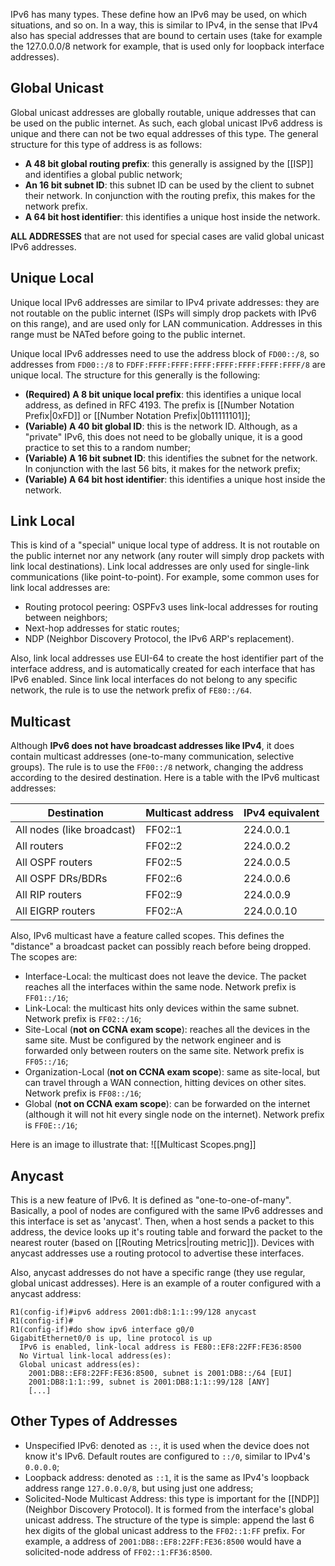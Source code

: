 IPv6 has many types. These define how an IPv6 may be used, on which situations, and so on. In a way, this is similar to IPv4, in the sense that IPv4 also has special addresses that are bound to certain uses (take for example the 127.0.0.0/8 network for example, that is used only for loopback interface addresses).

## Global Unicast

Global unicast addresses are globally routable, unique addresses that can be used on the public internet. As such, each global unicast IPv6 address is unique and there can not be two equal addresses of this type. The general structure for this type of address is as follows:

- **A 48 bit global routing prefix**: this generally is assigned by the [[ISP]] and identifies a global public network;
- **An 16 bit subnet ID**: this subnet ID can be used by the client to subnet their network. In conjunction with the routing prefix, this makes for the network prefix.
- **A 64 bit host identifier**: this identifies a unique host inside the network.

**ALL ADDRESSES** that are not used for special cases are valid global unicast IPv6 addresses.

## Unique Local

Unique local IPv6 addresses are similar to IPv4 private addresses: they are not routable on the public internet (ISPs will simply drop packets with IPv6 on this range), and are used only for LAN communication. Addresses in this range must be NATed before going to the public internet.

Unique local IPv6 addresses need to use the address block of `FD00::/8`, so addresses from `FD00::/8` to `FDFF:FFFF:FFFF:FFFF:FFFF:FFFF:FFFF:FFFF/8` are unique local. The structure for this generally is the following:

- **(Required) A 8 bit unique local prefix**: this identifies a unique local address, as defined in RFC 4193. The prefix is [[Number Notation Prefix|0xFD]] or [[Number Notation Prefix|0b11111101]];
- **(Variable) A 40 bit global ID**: this is the network ID. Although, as a "private" IPv6, this does not need to be globally unique, it is a good practice to set this to a random number;
- **(Variable) A 16 bit subnet ID**: this identifies the subnet for the network. In conjunction with the last 56 bits, it makes for the network prefix;
- **(Variable) A 64 bit host identifier**: this identifies a unique host inside the network.

## Link Local

This is kind of a "special" unique local type of address. It is not routable on the public internet nor any network (any router will simply drop packets with link local destinations). Link local addresses are only used for single-link communications (like point-to-point). For example, some common uses for link local addresses are:

- Routing protocol peering: OSPFv3 uses link-local addresses for routing between neighbors;
- Next-hop addresses for static routes;
- NDP (Neighbor Discovery Protocol, the IPv6 ARP's replacement).

Also, link local addresses use EUI-64 to create the host identifier part of the interface address, and is automatically created for each interface that has IPv6 enabled. Since link local interfaces do not belong to any specific network, the rule is to use the network prefix of `FE80::/64`.

## Multicast

Although **IPv6 does not have broadcast addresses like IPv4**, it does contain multicast addresses (one-to-many communication, selective groups). The rule is to use the `FF00::/8` network, changing the address according to the desired destination. Here is a table with the IPv6 multicast addresses:

|         Destination        | Multicast address | IPv4 equivalent |
| -------------------------- |-------------------|-----------------|
| All nodes (like broadcast) | FF02::1           | 224.0.0.1       |
| All routers                | FF02::2           | 224.0.0.2       |
| All OSPF routers           | FF02::5           | 224.0.0.5       |
| All OSPF DRs/BDRs          | FF02::6           | 224.0.0.6       |
| All RIP routers            | FF02::9           | 224.0.0.9       |
| All EIGRP routers          | FF02::A           | 224.0.0.10      |

Also, IPv6 multicast have a feature called scopes. This defines the "distance" a broadcast packet can possibly reach before being dropped. The scopes are:

- Interface-Local: the multicast does not leave the device. The packet reaches all the interfaces within the same node. Network prefix is `FF01::/16`;
- Link-Local: the multicast hits only devices within the same subnet. Network prefix is `FF02::/16`;
- Site-Local (**not on CCNA exam scope**): reaches all the devices in the same site. Must be configured by the network engineer and is forwarded only between routers on the same site. Network prefix is `FF05::/16`;
- Organization-Local (**not on CCNA exam scope**): same as site-local, but can travel through a WAN connection, hitting devices on other sites. Network prefix is `FF08::/16`;
- Global (**not on CCNA exam scope**): can be forwarded on the internet (although it will not hit every single node on the internet). Network prefix is `FF0E::/16`;

Here is an image to illustrate that:
![[Multicast Scopes.png]]

## Anycast

This is a new feature of IPv6.  It is defined as "one-to-one-of-many". Basically, a pool of nodes are configured with the same IPv6 addresses and this interface is set as 'anycast'. Then, when a host sends a packet to this address, the device looks up it's routing table and forward the packet to the nearest router (based on [[Routing Metrics|routing metric]]). Devices with anycast addresses use a routing protocol to advertise these interfaces.

Also,  anycast addresses do not have a specific range (they use regular, global unicast addresses). Here is an example of a router configured with a anycast address:

``` IOS
R1(config-if)#ipv6 address 2001:db8:1:1::99/128 anycast
R1(config-if)#
R1(config-if)#do show ipv6 interface g0/0
GigabitEthernet0/0 is up, line protocol is up
  IPv6 is enabled, link-local address is FE80::EF8:22FF:FE36:8500
  No Virtual link-local address(es):
  Global unicast address(es):
    2001:DB8::EF8:22FF:FE36:8500, subnet is 2001:DB8::/64 [EUI]
    2001:DB8:1:1::99, subnet is 2001:DB8:1:1::99/128 [ANY]
    [...]
```

## Other Types of Addresses

- Unspecified IPv6: denoted as `::`, it is used when the device does not know it's IPv6. Default routes are configured to `::/0`, similar to IPv4's `0.0.0.0`;
- Loopback address: denoted as `::1`, it is the same as IPv4's loopback address range `127.0.0.0/8`, but using just one address;
- Solicited-Node Multicast Address: this type is important for the [[NDP]] (Neighbor Discovery Protocol). It is formed from the interface's global unicast address. The structure of the type is simple: append the last 6 hex digits of the global unicast address to the `FF02::1:FF` prefix. For example, a address of `2001:DB8::EF8:22FF:FE36:8500` would have a solicited-node address of `FF02::1:FF36:8500`.